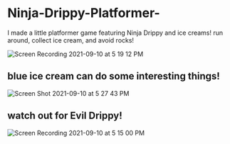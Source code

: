 # Ninja-Drippy-Platformer-

I made a little platformer game featuring Ninja Drippy and ice creams!
run around, collect ice cream, and avoid rocks!

![Screen Recording 2021-09-10 at 5 19 12 PM](https://user-images.githubusercontent.com/81336212/132929779-c53f0e74-6410-4bbf-9461-94e2154ae83b.gif)

## blue ice cream can do some interesting things!

![Screen Shot 2021-09-10 at 5 27 43 PM](https://user-images.githubusercontent.com/81336212/132930132-c6c6e31b-2157-4814-8d67-a0f9c7d51474.png)

## watch out for Evil Drippy!

![Screen Recording 2021-09-10 at 5 15 00 PM](https://user-images.githubusercontent.com/81336212/132930010-89a57500-dbd5-4738-95bc-dbf501e8e8ef.gif)